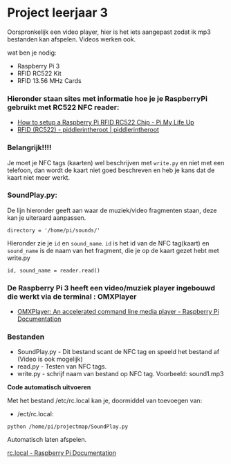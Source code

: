 # Project leerjaar 3
Oorspronkelijk een video player, hier is het iets aangepast zodat ik mp3 bestanden kan afspelen.
Videos werken ook.


wat ben je nodig:

* Raspberry Pi 3
* RFID RC522 Kit
* RFID 13.56 MHz Cards

### Hieronder staan sites met informatie hoe je je RaspberryPi gebruikt met RC522 NFC reader: 
* [How to setup a Raspberry Pi RFID RC522 Chip - Pi My Life Up](https://pimylifeup.com/raspberry-pi-rfid-rc522/)
* [RFID (RC522) - piddlerintheroot |  piddlerintheroot](https://www.piddlerintheroot.com/rfid-rc522-raspberry-pi/)
### Belangrijk!!!!
Je moet je NFC tags (kaarten) wel beschrijven met ```write.py``` en niet met een telefoon, dan wordt de kaart niet goed beschreven en heb je kans dat de kaart niet meer werkt.

### SoundPlay.py:

De lijn hieronder geeft aan waar de muziek/video fragmenten staan, deze kan je uiteraard aanpassen.
```
directory = '/home/pi/sounds/'
```
Hieronder zie je ```id``` en ``` sound_name ```. ```id``` is het id van de NFC tag(kaart) en ```sound_name``` is de naam van het fragment, die je op de kaart gezet hebt met write.py
```
id, sound_name = reader.read()
```
### De Raspberry Pi 3 heeft een video/muziek player ingebouwd die werkt via de terminal : OMXPlayer
* [OMXPlayer: An accelerated command line media player - Raspberry Pi Documentation](https://www.raspberrypi.org/documentation/raspbian/applications/omxplayer.md)

### Bestanden
* SoundPlay.py - Dit bestand scant de NFC tag en speeld het bestand af (Video is ook mogelijk)
* read.py - Testen van NFC tags.
* write.py - schrijf naam van bestand op NFC tag. Voorbeeld: sound1.mp3


**Code automatisch uitvoeren**

Met het bestand /etc/rc.local kan je, doormiddel van toevoegen van:
* /ect/rc.local:
```
python /home/pi/projectmap/SoundPlay.py
```
Automatisch laten afspelen.

[rc.local - Raspberry Pi Documentation](https://www.raspberrypi.org/documentation/linux/usage/rc-local.md)

